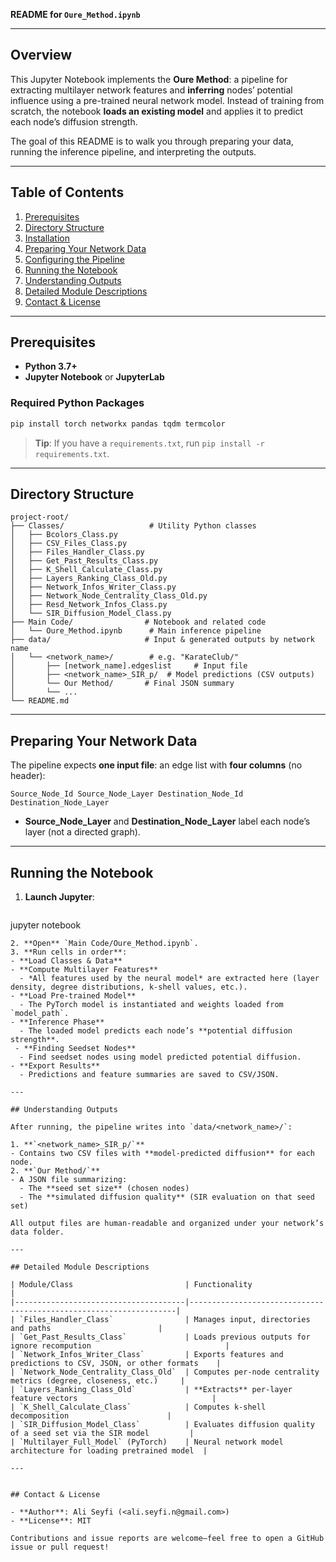 **README for `Oure_Method.ipynb`**

---

## Overview

This Jupyter Notebook implements the **Oure Method**: a pipeline for extracting multilayer network features and **inferring** nodes’ potential influence using a pre-trained neural network model. Instead of training from scratch, the notebook **loads an existing model** and applies it to predict each node’s diffusion strength.

The goal of this README is to walk you through preparing your data, running the inference pipeline, and interpreting the outputs.

---

## Table of Contents

1. [Prerequisites](#prerequisites)
2. [Directory Structure](#directory-structure)
3. [Installation](#installation)
4. [Preparing Your Network Data](#preparing-your-network-data)
5. [Configuring the Pipeline](#configuring-the-pipeline)
6. [Running the Notebook](#running-the-notebook)
7. [Understanding Outputs](#understanding-outputs)
8. [Detailed Module Descriptions](#detailed-module-descriptions)
9. [Contact & License](#contact--license)

---

## Prerequisites

- **Python 3.7+**
- **Jupyter Notebook** or **JupyterLab**

### Required Python Packages

```bash
pip install torch networkx pandas tqdm termcolor
``` 

> **Tip**: If you have a `requirements.txt`, run `pip install -r requirements.txt`.

---

## Directory Structure

```
project-root/
├── Classes/                   # Utility Python classes
│   ├── Bcolors_Class.py
│   ├── CSV_Files_Class.py
│   ├── Files_Handler_Class.py
│   ├── Get_Past_Results_Class.py
│   ├── K_Shell_Calculate_Class.py
│   ├── Layers_Ranking_Class_Old.py
│   ├── Network_Infos_Writer_Class.py
│   ├── Network_Node_Centrality_Class_Old.py
│   ├── Resd_Network_Infos_Class.py
│   └── SIR_Diffusion_Model_Class.py
├── Main Code/                # Notebook and related code
│   └── Oure_Method.ipynb      # Main inference pipeline
├── data/                     # Input & generated outputs by network name
│   └── <network_name>/        # e.g. "KarateClub/"
│       ├── [network_name].edgeslist     # Input file
│       ├── <network_name>_SIR_p/  # Model predictions (CSV outputs)
│       └── Our Method/       # Final JSON summary
│       └── ...
└── README.md
```

---


## Preparing Your Network Data

The pipeline expects **one input file**: an edge list with **four columns** (no header):

```
Source_Node_Id Source_Node_Layer Destination_Node_Id Destination_Node_Layer
```

- **Source_Node_Layer** and **Destination_Node_Layer** label each node’s layer (not a directed graph).  

---

## Running the Notebook

1. **Launch Jupyter**:
   ```bash
jupyter notebook
   ```
2. **Open** `Main Code/Oure_Method.ipynb`.
3. **Run cells in order**:
   - **Load Classes & Data**
   - **Compute Multilayer Features**  
     - *All features used by the neural model* are extracted here (layer density, degree distributions, k-shell values, etc.).  
   - **Load Pre-trained Model**  
     - The PyTorch model is instantiated and weights loaded from `model_path`.
   - **Inference Phase**  
     - The loaded model predicts each node’s **potential diffusion strength**.
	- **Finding Seedset Nodes**  
     - Find seedset nodes using model predicted potential diffusion.
   - **Export Results**  
     - Predictions and feature summaries are saved to CSV/JSON.

---

## Understanding Outputs

After running, the pipeline writes into `data/<network_name>/`:

1. **`<network_name>_SIR_p/`**
   - Contains two CSV files with **model-predicted diffusion** for each node.
2. **`Our Method/`**
   - A JSON file summarizing:
     - The **seed set size** (chosen nodes)
     - The **simulated diffusion quality** (SIR evaluation on that seed set)

All output files are human-readable and organized under your network’s data folder.

---

## Detailed Module Descriptions

| Module/Class                         | Functionality                                                     |
|--------------------------------------|-------------------------------------------------------------------|
| `Files_Handler_Class`                | Manages input, directories and paths                        |
| `Get_Past_Results_Class`             | Loads previous outputs for ignore recompution                              |
| `Network_Infos_Writer_Class`         | Exports features and predictions to CSV, JSON, or other formats    |
| `Network_Node_Centrality_Class_Old`  | Computes per-node centrality metrics (degree, closeness, etc.)     |
| `Layers_Ranking_Class_Old`           | **Extracts** per-layer feature vectors                              |
| `K_Shell_Calculate_Class`            | Computes k-shell decomposition                      |
| `SIR_Diffusion_Model_Class`          | Evaluates diffusion quality of a seed set via the SIR model         |
| `Multilayer_Full_Model` (PyTorch)    | Neural network model architecture for loading pretrained model  |

---


## Contact & License

- **Author**: Ali Seyfi (<ali.seyfi.n@gmail.com>)  
- **License**: MIT

Contributions and issue reports are welcome—feel free to open a GitHub issue or pull request!

